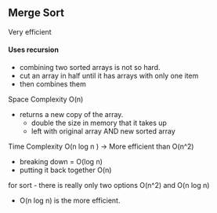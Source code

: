 ## Merge Sort 
Very efficient 
#### Uses recursion 
- combining two sorted arrays is not so hard. 
- cut an array in half until it has arrays with only one item 
- then combines them 

Space Complexity O(n)
- returns a new copy of the array. 
  - double the size in memory that it takes up 
  - left with original array AND new sorted array

Time Complexity O(n log n ) -> More efficient than O(n^2)
- breaking down = O(log n)
- putting it back together O(n)

for sort - there is really only two options O(n^2) and O(n log n)
- O(n log n) is the more efficient. 